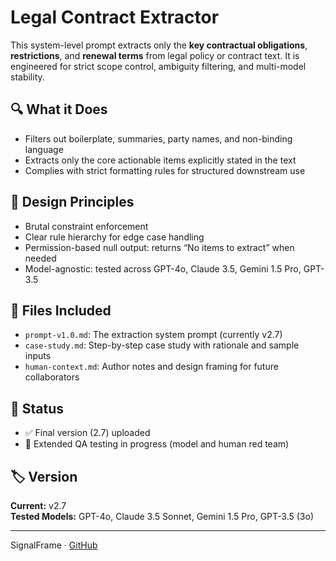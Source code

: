 # Legal Contract Extractor

This system-level prompt extracts only the **key contractual obligations**, **restrictions**, and **renewal terms** from legal policy or contract text. It is engineered for strict scope control, ambiguity filtering, and multi-model stability.

## 🔍 What it Does
- Filters out boilerplate, summaries, party names, and non-binding language
- Extracts only the core actionable items explicitly stated in the text
- Complies with strict formatting rules for structured downstream use

## 🧠 Design Principles
- Brutal constraint enforcement
- Clear rule hierarchy for edge case handling
- Permission-based null output: returns “No items to extract” when needed
- Model-agnostic: tested across GPT-4o, Claude 3.5, Gemini 1.5 Pro, GPT-3.5

## 📄 Files Included
- `prompt-v1.0.md`: The extraction system prompt (currently v2.7)
- `case-study.md`: Step-by-step case study with rationale and sample inputs
- `human-context.md`: Author notes and design framing for future collaborators

## 🚧 Status
- ✅ Final version (2.7) uploaded
- 🧪 Extended QA testing in progress (model and human red team)

## 🏷 Version
**Current:** v2.7  
**Tested Models:** GPT-4o, Claude 3.5 Sonnet, Gemini 1.5 Pro, GPT-3.5 (3o)

---

SignalFrame · [GitHub](https://github.com/SignalFrame-dev)
